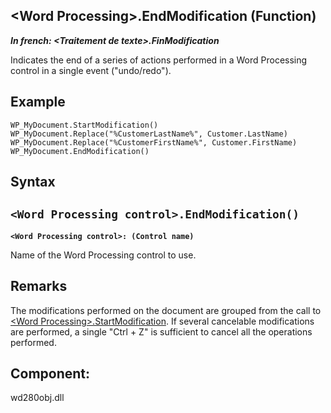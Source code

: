 


## &lt;Word Processing&gt;.EndModification (Function)

***In french: &lt;Traitement de texte&gt;.FinModification***



<a name="XUse"></a>
<a name="Use"></a>
<a name="description"></a>
Indicates the end of a series of actions performed in a Word Processing control in a single event ("undo/redo").
<a name="Example1"></a>
<a name="sample_code"></a>

## Example


```wl
WP_MyDocument.StartModification()
WP_MyDocument.Replace("%CustomerLastName%", Customer.LastName)
WP_MyDocument.Replace("%CustomerFirstName%", Customer.FirstName)
WP_MyDocument.EndModification()
```

<a name="XSYNTAX"></a>

## Syntax
<a name="SYNTAX1"></a>

`<Word Processing control>.EndModification()`
---

**`<Word Processing control>: (Control name)`**

Name of the Word Processing control to use.



<a name="NOTE0"></a>
<a name="NOTE0_1"></a>

## Remarks
The modifications performed on the document are grouped from the call to [&lt;Word Processing&gt;.StartModification](../WDLang1/1000023405.md). If several cancelable modifications are performed, a single "Ctrl + Z" is sufficient to cancel all the operations performed.

<a name="XComponent"></a>

## Component:
wd280obj.dll
